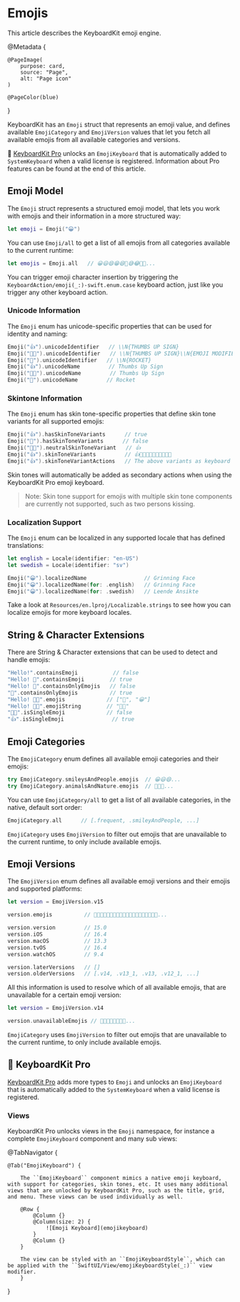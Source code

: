 # Emojis

This article describes the KeyboardKit emoji engine.

@Metadata {
    
    @PageImage(
        purpose: card,
        source: "Page",
        alt: "Page icon"
    )
    
    @PageColor(blue)
}

KeyboardKit has an ``Emoji`` struct that represents an emoji value, and defines available ``EmojiCategory`` and ``EmojiVersion`` values that let you fetch all available emojis from all available categories and versions.

👑 [KeyboardKit Pro][Pro] unlocks an ``EmojiKeyboard`` that is automatically added to ``SystemKeyboard`` when a valid license is registered. Information about Pro features can be found at the end of this article.



## Emoji Model

The ``Emoji`` struct represents a structured emoji model, that lets you work with emojis and their information in a more structured way:

```swift
let emoji = Emoji("😀")
```

You can use ``Emoji/all`` to get a list of all emojis from all categories available to the current runtime:

```swift
let emojis = Emoji.all   // 😀😃😄😁😆🥹😅😂🤣🥲...
```

You can trigger emoji character insertion by triggering the ``KeyboardAction/emoji(_:)-swift.enum.case`` keyboard action, just like you trigger any other keyboard action.


### Unicode Information

The ``Emoji`` enum has unicode-specific properties that can be used for identity and naming:

```swift
Emoji("👍").unicodeIdentifier   // \\N{THUMBS UP SIGN}
Emoji("👍🏿").unicodeIdentifier   // \\N{THUMBS UP SIGN}\\N{EMOJI MODIFIER FITZPATRICK TYPE-6}
Emoji("🚀").unicodeIdentifier   // \\N{ROCKET}
Emoji("👍").unicodeName         // Thumbs Up Sign
Emoji("👍🏿").unicodeName         // Thumbs Up Sign
Emoji("🚀").unicodeName         // Rocket
```


### Skintone Information

The ``Emoji`` enum has skin tone-specific properties that define skin tone variants for all supported emojis:

```swift
Emoji("👍").hasSkinToneVariants      // true
Emoji("🚀").hasSkinToneVariants      // false
Emoji("👍🏿").neutralSkinToneVariant   // 👍
Emoji("👍").skinToneVariants         // 👍👍🏻👍🏼👍🏽👍🏾👍🏿
Emoji("👍").skinToneVariantActions   // The above variants as keyboard actions
```

Skin tones will automatically be added as secondary actions when using the KeyboardKit Pro emoji keyboard. 

> Note: Skin tone support for emojis with multiple skin tone components are currently not supported, such as two persons kissing.


### Localization Support

The ``Emoji`` enum can be localized in any supported locale that has defined translations:

```swift
let english = Locale(identifier: "en-US")
let swedish = Locale(identifier: "sv")

Emoji("😀").localizedName                  // Grinning Face
Emoji("😀").localizedName(for: .english)   // Grinning Face
Emoji("😀").localizedName(for: .swedish)   // Leende Ansikte
```

Take a look at `Resources/en.lproj/Localizable.strings` to see how you can localize emojis for more keyboard locales.



## String & Character Extensions

There are String & Character extensions that can be used to detect and handle emojis:

```swift
"Hello!".containsEmoji           // false
"Hello! 👋".containsEmoji        // true
"Hello! 👋".containsOnlyEmojis   // false
"👋".containsOnlyEmojis          // true
"Hello! 👋😀".emojis             // ["👋", "😀"]
"Hello! 👋😀".emojiString        // "👋😀"
"🫸🫷".isSingleEmoji             // false
"👍".isSingleEmoji               // true
```



## Emoji Categories

The ``EmojiCategory`` enum defines all available emoji categories and their emojis:

```swift
try EmojiCategory.smileysAndPeople.emojis  // 😀😃😄...
try EmojiCategory.animalsAndNature.emojis  // 🐶🐱🐭...
```

You can use ``EmojiCategory/all`` to get a list of all available categories, in the native, default sort order:

```swift
EmojiCategory.all      // [.frequent, .smileyAndPeople, ...]
```

``EmojiCategory`` uses ``EmojiVersion`` to filter out emojis that are unavailable to the current runtime, to only include available emojis.



## Emoji Versions

The ``EmojiVersion`` enum defines all available emoji versions and their emojis and supported platforms:

```swift
let version = EmojiVersion.v15

version.emojis          // 🫨🫸🫷🪿🫎🪼🫏🪽🪻🫛🫚🪇🪈🪮🪭🩷🩵🩶🪯🛜...

version.version         // 15.0
version.iOS             // 16.4
version.macOS           // 13.3
version.tvOS            // 16.4
version.watchOS         // 9.4

version.laterVersions   // []
version.olderVersions   // [.v14, .v13_1, .v13, .v12_1, ...]
```

All this information is used to resolve which of all available emojis, that are unavailable for a certain emoji version:

```swift
let version = EmojiVersion.v14

version.unavailableEmojis // 🫨🫸🫷🪿🫎🪼🫏🪽...
```

``EmojiCategory`` uses ``EmojiVersion`` to filter out emojis that are unavailable to the current runtime, to only include available emojis.



## 👑 KeyboardKit Pro

[KeyboardKit Pro][Pro] adds more types to ``Emoji`` and unlocks an ``EmojiKeyboard`` that is automatically added to the ``SystemKeyboard`` when a valid license is registered.

[Pro]: https://github.com/KeyboardKit/KeyboardKitPro

### Views

KeyboardKit Pro unlocks views in the ``Emoji`` namespace, for instance a complete ``EmojiKeyboard`` component and many sub views:

@TabNavigator {
    
    @Tab("EmojiKeyboard") {
        
        The ``EmojiKeyboard`` component mimics a native emoji keyboard, with support for categories, skin tones, etc. It uses many additional views that are unlocked by KeyboardKit Pro, such as the title, grid, and menu. These views can be used individually as well. 
        
        @Row {
            @Column {}
            @Column(size: 2) {
                ![Emoji Keyboard](emojikeyboard)
            }
            @Column {}
        }
        
        The view can be styled with an ``EmojiKeyboardStyle``, which can be applied with the ``SwiftUI/View/emojiKeyboardStyle(_:)`` view modifier.
        }
}
